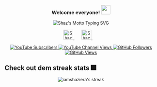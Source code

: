 <h3 align="center">
  Welcome everyone!
  <img src="https://media.giphy.com/media/H8FP5CniGPbB4zFnRR/giphy.gif" width="30">
</h3>

<!-- from https://github.com/DenverCoder1/readme-typing-svg-->
<p align="center">
  <a>
    <img src="https://readme-typing-svg.demolab.com?font=Nothing+You+Could+Do&pause=1000&color=FFD700&background=FFB4FB00&center=true&vCenter=true&width=435&lines=Aspiring+full-stack+developer;Student+by+day%2C+dreamer+by+night" alt="Shaz's Motto Typing SVG" />
  </a>
</p>

<!-- Social media -->
<p align="center">
  <a href="https://www.linkedin.com/in/nur-shaziera-binte-ismail/">
    <img width="32px" alt="Shaz's LinkedIn" title="linkedin" src="https://imgur.com/JSibq6F.png">
  </a>
  &#8287;&#8287;&#8287;&#8287;&#8287;
  <a href="https://www.youtube.com/channel/UChPkn8KYvuHjETKCDDOw4jw">
    <img width="32px" alt="Shaz's YouTube" title="shaz snippets" src="https://i.imgur.com/qiXu7b2.png"/>
  </a>
  &#8287;&#8287;&#8287;&#8287;&#8287;
</p>

<!-- Social badges -->
<!-- from https://github.com/DenverCoder1/custom-icon-badges -->
<!-- from https://github.com/antonkomarev/github-profile-views-counter -->
<p align="center">
  <a href="https://www.youtube.com/channel/UChPkn8KYvuHjETKCDDOw4jw?sub_confirmation=1">
    <img alt="YouTube Subscribers" title="subscribe to shaz snippets" src="https://custom-icon-badges.demolab.com/youtube/channel/subscribers/UChPkn8KYvuHjETKCDDOw4jw?color=%23E05D44&label=SUBSCRIBE&logo=video&logoColor=white&style=for-the-badge&labelColor=CE4630"/>
  </a> 
  <a href="https://www.youtube.com/channel/UChPkn8KYvuHjETKCDDOw4jw">
    <img alt="YouTube Channel Views" title="shaz snippets total views" src="https://custom-icon-badges.demolab.com/youtube/channel/views/UChPkn8KYvuHjETKCDDOw4jw?label=CHANNEL%20VIEWS&color=%23E1AD0E&logo=video&logoColor=white&style=for-the-badge&labelColor=C79600"/>
  </a> 
  <a href="https://github.com/iamshaziera?tab=followers">
    <img alt="GitHub Followers" title="follow me on github" src="https://custom-icon-badges.demolab.com/github/followers/iamshaziera?color=236ad3&labelColor=1155ba&style=for-the-badge&logo=person-add&label=Follow&logoColor=white"/>
  </a>
  <a href="https://github.com/iamshaziera">
    <img alt="GitHub Views" title="github profile views" src="https://komarev.com/ghpvc/?username=iamshaziera&color=6b6b6b&style=for-the-badge"/>
  </a>
</p>

## Check out dem streak stats 🎆
<!-- from https://github.com/DenverCoder1/github-readme-streak-stats -->
<p align="center">
  <a>
    <img title="profile streak stats" alt="iamshaziera's streak" src="https://streak-stats.demolab.com/?user=iamshaziera&theme=monokai-metallian&hide_border=true"/>
  </a>
</p>

